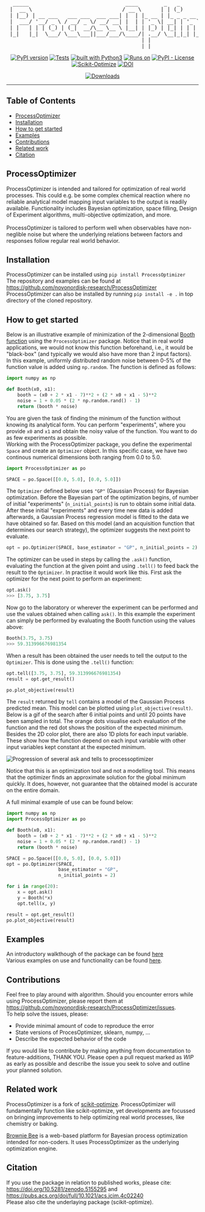<div align="center">
<pre>
  _____                              ____        _   _           _              
 |  __ \                            / __ \      | | (_)         (_)             
 | |__) | __ ___   ___ ___  ___ ___| |  | |_ __ | |_ _ _ __ ___  _ _______ _ __ 
 |  ___/ '__/ _ \ / __/ _ \/ __/ __| |  | | '_ \| __| | '_ ` _ \| |_  / _ \ '__|
 | |   | | | (_) | (_|  __/\__ \__ \ |__| | |_) | |_| | | | | | | |/ /  __/ |   
 |_|   |_|  \___/ \___\___||___/___/\____/| .__/ \__|_|_| |_| |_|_/___\___|_|   
                                          | |                                   
                                          |_|                                   
</pre>
<a href="https://badge.fury.io/py/ProcessOptimizer"><img src="https://badge.fury.io/py/ProcessOptimizer.svg" alt="PyPI version"></a>
<a href="https://github.com/novonordisk-research/ProcessOptimizer/actions"><img src="https://github.com/novonordisk-research/ProcessOptimizer/actions/workflows/python-package-tests.yml/badge.svg" alt="Tests"></a>
<a href="https://www.python.org/"><img src="https://img.shields.io/badge/built%20with-Python3-green.svg" alt="built with Python3" /></a>
<a href="https://www.python.org/"><img src="https://img.shields.io/badge/python-3.9%20%7C%203.10%20%7C%203.11%20%7C%203.12-blue" alt="Runs on" /></a>
<a href="https://github.com/novonordisk-research/ProcessOptimizer/blob/develop/LICENSE.md"><img src="https://img.shields.io/pypi/l/ProcessOptimizer" alt="PyPI - License" /></a>
<a href="https://scikit-optimize.github.io/stable/"><img src="https://img.shields.io/badge/BuildOn-Scikit--Optimize-brightgreen" alt="Scikit-Optimize" /></a>
<a href="https://doi.org/10.5281/zenodo.5155295"><img src="https://zenodo.org/badge/DOI/10.5281/zenodo.5155295.svg" alt="DOI"></a>

[![Downloads](https://static.pepy.tech/personalized-badge/processoptimizer?period=total&units=international_system&left_color=brightgreen&right_color=orange&left_text=Downloads)](https://pepy.tech/project/processoptimizer)
</div>

----------

## Table of Contents
 * [ProcessOptimizer](https://github.com/novonordisk-research/ProcessOptimizer/blob/develop/README.md#processoptimizer)
 * [Installation](https://github.com/novonordisk-research/ProcessOptimizer/blob/develop/README.md#installation)
 * [How to get started](https://github.com/novonordisk-research/ProcessOptimizer/blob/develop/README.md#how-to-get-started)
 * [Examples](https://github.com/novonordisk-research/ProcessOptimizer/blob/develop/README.md#examples)
 * [Contributions](https://github.com/novonordisk-research/ProcessOptimizer/blob/develop/README.md#contributions)
 * [Related work](https://github.com/novonordisk-research/ProcessOptimizer/blob/develop/README.md#related-work)
 * [Citation](https://github.com/novonordisk-research/ProcessOptimizer/blob/develop/README.md#Citation)
 

## ProcessOptimizer

ProcessOptimizer is intended and tailored for optimization of real world processes. This could e.g. be some complex chemical reaction where no reliable analytical model mapping input variables to the output is readily available. Functionality includes Bayesian optimization, space filling, Design of Experiment algorithms, multi-objective optimization, and more. <br/>
<br/> 
ProcessOptimizer is tailored to perform well when observables have non-neglible noise but where the underlying relations between factors and responses follow regular real world behavior. 
 <br/>

## Installation

ProcessOptimizer can be installed using `pip install ProcessOptimizer`<br/>
The repository and examples can be found at https://github.com/novonordisk-research/ProcessOptimizer<br/>
ProcessOptimizer can also be installed by running `pip install -e .` in top directory of the cloned repository.

## How to get started
Below is an illustrative example of minimization of the 2-dimensional [Booth function](https://www.sfu.ca/~ssurjano/booth.html) using the `ProcessOptimizer` package. Notice that in real world applications, we would not know this function beforehand, i.e., it would be "black-box" (and typically we would also have more than 2 input factors). <br/>
In this example, uniformly distributed random noise between 0-5% of the function value is added using `np.random`. The function is defined as follows:
```python
import numpy as np

def Booth(x0, x1):
    booth = (x0 + 2 * x1 - 7)**2 + (2 * x0 + x1 - 5)**2
    noise = 1 + 0.05 * (2 * np.random.rand() - 1)
    return (booth * noise)
```
<!--
Below is an image of the Booth function.

![Model for "unknown" truth](/media/Booth_function.png?raw=True)
-->

You are given the task of finding the minimum of the function without knowing its analytical form. You can perform "experiments", where you provide `x0` and `x1` and obtain the noisy value of the function. You want to do as few experiments as possible.
<br/>
Working with the ProcessOptimizer package, you define the experimental `Space` and create an `Optimizer` object. In this specific case, we have two continous numerical dimensions both ranging from 0.0 to 5.0. <br/>

```python
import ProcessOptimizer as po

SPACE = po.Space([[0.0, 5.0], [0.0, 5.0]])   

```
The `Optimizer` defined below uses `"GP"` (Gaussian Process) for Bayesian optimization. Before the Bayesian part of the optimization begins, of number of initial "experiments" (`n_initial_points`) is run to obtain some initial data. After these initial "experiments" and every time new data is added afterwards, a Gaussian Process regression model is fitted to the data we have obtained so far. Based on this model (and an acquisition function that determines our search strategy), the optimizer suggests the next point to evaluate.

```python
opt = po.Optimizer(SPACE, base_estimator = "GP", n_initial_points = 2)
```
The optimizer can be used in steps by calling the `.ask()` function, evaluating the function at the given point and using `.tell()` to feed back the result to the `Optimizer`. In practise it would work like this. First ask the optimizer for the next point to perform an experiment:
```python
opt.ask()
>>> [3.75, 3.75]
```
Now go to the laboratory or wherever the experiment can be performed and use the values obtained when calling `ask()`. In this example the experiment can simply be performed by evaluating the Booth function using the values above:
```python
Booth(3.75, 3.75)
>>> 59.313996676981354
```
When a result has been obtained the user needs to tell the output to the `Optimizer`. This is done using the `.tell()` function:
```python
opt.tell([3.75, 3.75], 59.313996676981354)
result = opt.get_result()

po.plot_objective(result)
```
The `result` returned by `tell` contains a model of the Gaussian Process predicted mean. This model can be plotted using `plot_objective(result)`. Below is a gif of the search after 6 initial points and until 20 points have been sampled in total. The orange dots visualise each evaluation of the function and the red dot shows the position of the expected minimum. Besides the 2D color plot, there are also 1D plots for each input variable. These show how the function depend on each input variable with other input variables kept constant at the expected minimum.

![Progression of several ask and tells to processoptimizer](/media/BO_GIF.gif?raw=True?width="500" "Finding the minimum in the Booth function")

Notice that this is an optimization tool and not a modelling tool. This means that the optimizer finds an approximate solution for the global minimum quickly. It does, however, not guarantee that the obtained model is accurate on the entire domain.<br/>
<!--
The best observation against the number of observations can be plotted with `plot_convergence(result)`:

```python
po.plot_convergence(result)
```

![BayesianOptimization in action](/media/Convergence_plot.png?raw=True)
-->

A full minimal example of use can be found below:

```python
import numpy as np
import ProcessOptimizer as po

def Booth(x0, x1):
    booth = (x0 + 2 * x1 - 7)**2 + (2 * x0 + x1 - 5)**2
    noise = 1 + 0.05 * (2 * np.random.rand() - 1)
    return (booth * noise)

SPACE = po.Space([[0.0, 5.0], [0.0, 5.0]])
opt = po.Optimizer(SPACE,
                   base_estimator = "GP",
                   n_initial_points = 2)

for i in range(20):
    x = opt.ask()
    y = Booth(*x)
    opt.tell(x, y)

result = opt.get_result()
po.plot_objective(result)
```

## Examples
An introductory walkthough of the package can be found [here](https://github.com/novonordisk-research/ProcessOptimizer/blob/develop/examples/walkthrough/readme.md)<br>
Various examples on use and functionality can be found [here](https://github.com/novonordisk-research/ProcessOptimizer/tree/develop/examples).

## Contributions

Feel free to play around with algorithm. Should you encounter errors while using ProcessOptimizer, please report them
at https://github.com/novonordisk-research/ProcessOptimizer/issues. <br>
To help solve the issues, please: <br>

- Provide minimal amount of code to reproduce the error
- State versions of ProcesOptimizer, sklearn, numpy, ...
- Describe the expected behavior of the code <br>

If you would like to contribute by making anything from documentation to feature-additions, THANK YOU. Please open a pull request 
marked as *WIP* as early as possible and describe the issue you seek to solve and outline your planned solution. <br>
<!-- Pull requests to the develop branch will be automatically tested using pytest and flake8. We'll be happy to help solving potential
issues that could arise here.
-->

## Related work

ProcessOptimizer is a fork of [scikit-optimize](/https://scikit-optimize.github.io/stable/). ProcessOptimizer will fundamentally function like scikit-optimize, 
yet developments are focussed on bringing improvements to help optimizing real world processes, like chemistry or baking. 

[Brownie Bee](https://browniebee.io/) is a web-based platform for Bayesian process optimization intended for non-coders. It uses ProcessOptimizer as the underlying optimization engine.

## Citation

If you use the package in relation to published works, please cite: https://doi.org/10.5281/zenodo.5155295 and https://pubs.acs.org/doi/full/10.1021/acs.jcim.4c02240<br>
Please also cite the underlaying package (scikit-optimize).

<!--
## PyPi

If you have not packaged before check out https://packaging.python.org/tutorials/packaging-projects/
To upload a new version to PyPi do the following in the root folder of the project:

- In terminal run the command "pytest" and make sure there are no errors
- Change version number in setup.py
- Change version number in ProcessOptimizer/\_\_init\_\_.py
- Remember to `pip install twine` if running in a new virtual env. (You might also have to `pip install wheel`)
- Run `python setup.py sdist bdist_wheel`
- Run `python -m twine upload dist/*` (make sure that /dist only contains relevant version)
- (Remember that pypi has changed the way it handles credentials, you might have to state username: [dunderscore]token[dunderscore] and then use your token value (incl pypi-prefix) as password. As stated here https://pypi.org/help/#apitoken
-->

